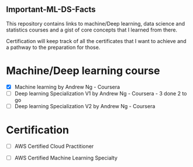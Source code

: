 ## Important-ML-DS-Facts

This repository contains links to machine/Deep learning, data science and statistics courses and a gist of core concepts that I learned from there. 

Certification will keep track of all the certificates that I want to achieve and a pathway to the preparation for those.

# Machine/Deep learning course
-[x] Machine learning by Andrew Ng - Coursera
-[ ] Deep learning Specialization V1 by Andrew Ng - Coursera - 3 done 2 to go
-[ ] Deep learning Specialization V2 by Andrew Ng - Coursera

# Certification 
-[ ] AWS Certified Cloud Practitioner
-[ ] AWS Certified Machine Learning Specialty

